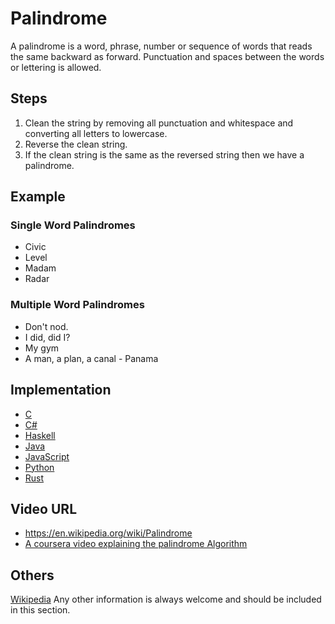 # Palindrome
A palindrome is a word, phrase, number or sequence of words that reads the same backward as forward. Punctuation and spaces between the words or lettering is allowed.

## Steps
1. Clean the string by removing all punctuation and whitespace and converting all letters to lowercase.
2. Reverse the clean string.
3. If the clean string is the same as the reversed string then we have a palindrome.

## Example

### Single Word Palindromes
- Civic
- Level
- Madam
- Radar

### Multiple Word Palindromes
- Don't nod.
- I did, did I?
- My gym
- A man, a plan, a canal - Panama

## Implementation
- [C](../../../algorithms/C/strings/palindrome.c)
- [C#](../../../algorithms/CSharp/src/Strings/palindrome.cs)
- [Haskell](../../../algorithms/Haskell/strings/palindrome.hs)
- [Java](../../../algorithms/Java/strings/palindrome.java)
- [JavaScript](../../../algorithms/JavaScript/src/strings/palindrome.js)
- [Python](../../../algorithms/Python/strings/palindrome.py)
- [Rust](../../../algorithms/Rust/strings/palindrome/src/main.rs)

## Video URL
* https://en.wikipedia.org/wiki/Palindrome
* [A coursera video explaining the palindrome Algorithm](https://www.coursera.org/lecture/program-code/palindrome-algorithm-1-zzQqs) 

## Others
[Wikipedia](https://en.wikipedia.org/wiki/Palindrome)
Any other information is always welcome and should be included in this section.
